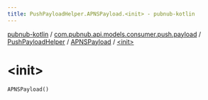 ```yaml
---
title: PushPayloadHelper.APNSPayload.<init> - pubnub-kotlin
---
```


[pubnub-kotlin](../../../index.html) / [com.pubnub.api.models.consumer.push.payload](../../index.html) / [PushPayloadHelper](../index.html) / [APNSPayload](index.html) / [&lt;init&gt;](./-init-.html)

# &lt;init&gt;

`APNSPayload()`
